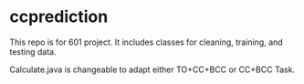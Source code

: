 # ccprediction
This repo is for 601 project. 
It includes classes for cleaning, training, and testing data.

Calculate.java is changeable to adapt either TO+CC+BCC or CC+BCC Task.
